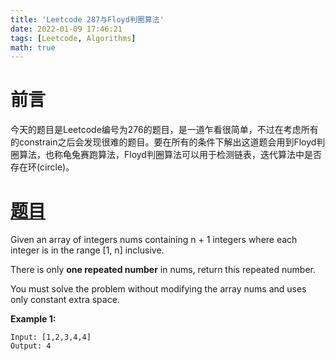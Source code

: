 ```yaml
---
title: 'Leetcode 287与Floyd判圈算法'
date: 2022-01-09 17:46:21
tags: [Leetcode, Algorithms]
math: true
---
```


# 前言

今天的题目是Leetcode编号为276的题目，是一道乍看很简单，不过在考虑所有的constrain之后会发现很难的题目。要在所有的条件下解出这道题会用到Floyd判圈算法，也称龟兔赛跑算法，Floyd判圈算法可以用于检测链表，迭代算法中是否存在环(circle)。

# [题目](https://leetcode.com/problems/find-the-duplicate-number/)

Given an array of integers nums containing n + 1 integers where each integer is in the range [1, n] inclusive.

There is only **one repeated number** in nums, return this repeated number.

You must solve the problem without modifying the array nums and uses only constant extra space.

**Example 1:**
```
Input: [1,2,3,4,4]
Output: 4
```


